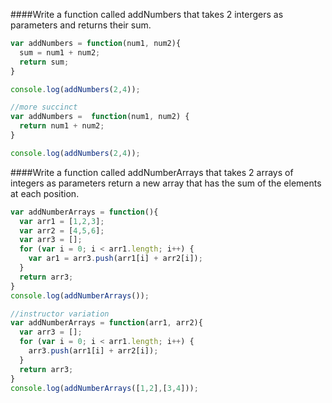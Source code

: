 ####Write a function called addNumbers that takes 2 intergers as parameters and returns their sum.

```js
var addNumbers = function(num1, num2){
  sum = num1 + num2;
  return sum;
}

console.log(addNumbers(2,4));

//more succinct
var addNumbers =  function(num1, num2) {
  return num1 + num2;
}

console.log(addNumbers(2,4));
```

####Write a function called addNumberArrays that takes 2 arrays of integers as parameters return a new array that has the sum of the elements at each position.

```js
var addNumberArrays = function(){
  var arr1 = [1,2,3];
  var arr2 = [4,5,6];
  var arr3 = [];
  for (var i = 0; i < arr1.length; i++) {
    var ar1 = arr3.push(arr1[i] + arr2[i]);
  }
  return arr3;
}
console.log(addNumberArrays());

//instructor variation
var addNumberArrays = function(arr1, arr2){
  var arr3 = [];
  for (var i = 0; i < arr1.length; i++) {
    arr3.push(arr1[i] + arr2[i]);
  }
  return arr3;
}
console.log(addNumberArrays([1,2],[3,4]));
```
